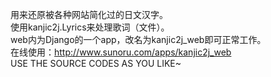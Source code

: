 用来还原被各种网站简化过的日文汉字。<br />
使用kanjic2j.Lyrics来处理歌词（文件）。<br />
web内为Django的一个app，改名为kanjic2j\_web即可正常工作。<br />
在线使用：<a href="http://www.sunoru.com/apps/kanjic2j_web">http://www.sunoru.com/apps/kanjic2j_web</a><br />
USE THE SOURCE CODES AS YOU LIKE~<br />
